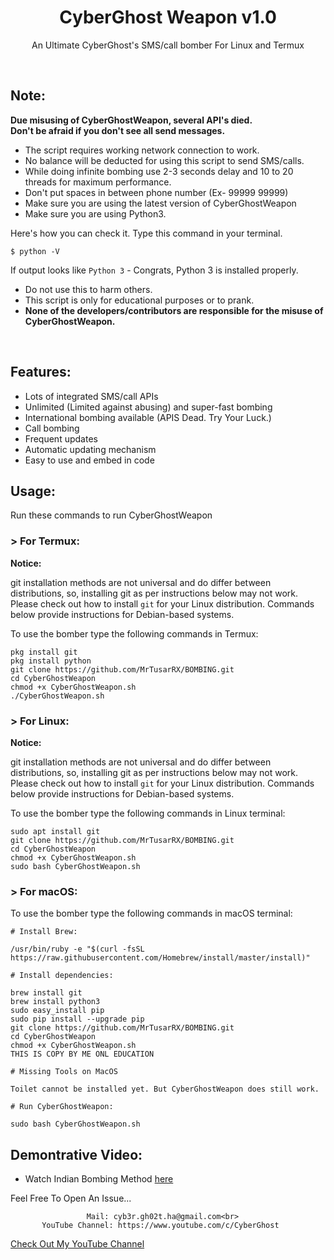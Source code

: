 <h1 align="center">CyberGhost Weapon v1.0</h1>
<p align="center">An Ultimate CyberGhost's  SMS/call bomber For Linux and Termux</p><br>

## Note:

**Due misusing of CyberGhostWeapon, several API's died.**  
**Don't be afraid if you don't see all send messages.**

- The script requires working network connection to work.
- No balance will be deducted for using this script to send SMS/calls.
- While doing infinite bombing use 2-3 seconds delay and 10 to 20 threads for maximum performance.
- Don't put spaces in between phone number (Ex- 99999 99999)
- Make sure you are using the latest version of CyberGhostWeapon
- Make sure you are using Python3.

Here's how you can check it. Type this command in your terminal.
```
$ python -V
```
If output looks like `Python 3` - Congrats, Python 3 is installed properly.

- Do not use this to harm others.
- This script is only for educational purposes or to prank.
- **None of the developers/contributors are responsible for the misuse of CyberGhostWeapon.**
<br>

## Features:

- Lots of integrated SMS/call APIs
- Unlimited (Limited against abusing) and super-fast bombing
- International bombing available (APIS Dead. Try Your Luck.) 
- Call bombing
- Frequent updates
- Automatic updating mechanism
- Easy to use and embed in code

## Usage:

Run these commands to run CyberGhostWeapon

### > For Termux:

**Notice:** 

git installation methods are not universal and do differ between distributions,
so, installing git as per instructions below may not work.
Please check out how to install `git` for your Linux distribution.
Commands below provide instructions for Debian-based systems.

To use the bomber type the following commands in Termux:
```
pkg install git
pkg install python
git clone https://github.com/MrTusarRX/BOMBING.git
cd CyberGhostWeapon
chmod +x CyberGhostWeapon.sh
./CyberGhostWeapon.sh
```

### > For Linux:

**Notice:** 

git installation methods are not universal and do differ between distributions,
so, installing git as per instructions below may not work.
Please check out how to install `git` for your Linux distribution.
Commands below provide instructions for Debian-based systems.

To use the bomber type the following commands in Linux terminal:
```
sudo apt install git
git clone https://github.com/MrTusarRX/BOMBING.git
cd CyberGhostWeapon
chmod +x CyberGhostWeapon.sh
sudo bash CyberGhostWeapon.sh
```

### > For macOS:

To use the bomber type the following commands in macOS terminal:
```
# Install Brew: 

/usr/bin/ruby -e "$(curl -fsSL https://raw.githubusercontent.com/Homebrew/install/master/install)"

# Install dependencies:

brew install git
brew install python3
sudo easy_install pip
sudo pip install --upgrade pip
git clone https://github.com/MrTusarRX/BOMBING.git
cd CyberGhostWeapon
chmod +x CyberGhostWeapon.sh
THIS IS COPY BY ME ONL EDUCATION

# Missing Tools on MacOS

Toilet cannot be installed yet. But CyberGhostWeapon does still work.

# Run CyberGhostWeapon:

sudo bash CyberGhostWeapon.sh
```

## Demontrative Video:

- Watch Indian Bombing Method <a href="https://www.youtube.com/watch?v=3OGGi0AtCB8&t=12s&ab_channel=CyberGhost">here</a><br>

Feel Free To Open An Issue...

```
                 Mail: cyb3r.gh02t.ha@gmail.com<br>
       YouTube Channel: https://www.youtube.com/c/CyberGhost
```

<a href="https://www.youtube.com/channel/UCol5J1gg7wUOBaK-UVC4uLQ">Check Out My YouTube Channel</a>


